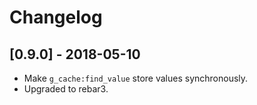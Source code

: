 # Changelog

## [0.9.0] - 2018-05-10

- Make `g_cache:find_value` store values synchronously.
- Upgraded to rebar3.